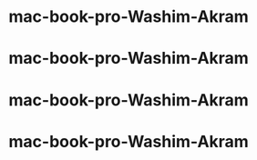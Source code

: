 # mac-book-pro-Washim-Akram
# mac-book-pro-Washim-Akram
# mac-book-pro-Washim-Akram
# mac-book-pro-Washim-Akram
